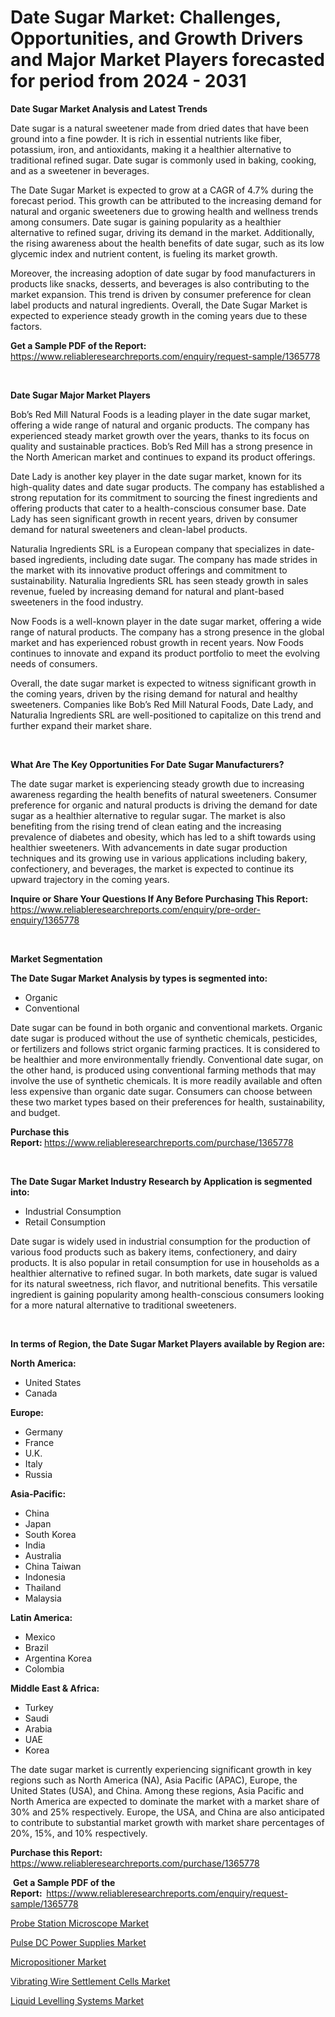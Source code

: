 <p><h1>Date Sugar Market: Challenges, Opportunities, and Growth Drivers and Major Market Players forecasted for period from 2024 - 2031</h1></p><p><strong>Date Sugar Market Analysis and Latest Trends</strong></p>
<p><p>Date sugar is a natural sweetener made from dried dates that have been ground into a fine powder. It is rich in essential nutrients like fiber, potassium, iron, and antioxidants, making it a healthier alternative to traditional refined sugar. Date sugar is commonly used in baking, cooking, and as a sweetener in beverages.</p><p>The Date Sugar Market is expected to grow at a CAGR of 4.7% during the forecast period. This growth can be attributed to the increasing demand for natural and organic sweeteners due to growing health and wellness trends among consumers. Date sugar is gaining popularity as a healthier alternative to refined sugar, driving its demand in the market. Additionally, the rising awareness about the health benefits of date sugar, such as its low glycemic index and nutrient content, is fueling its market growth.</p><p>Moreover, the increasing adoption of date sugar by food manufacturers in products like snacks, desserts, and beverages is also contributing to the market expansion. This trend is driven by consumer preference for clean label products and natural ingredients. Overall, the Date Sugar Market is expected to experience steady growth in the coming years due to these factors.</p></p>
<p><strong>Get a Sample PDF of the Report:&nbsp;</strong> <a href="https://www.reliableresearchreports.com/enquiry/request-sample/1365778">https://www.reliableresearchreports.com/enquiry/request-sample/1365778</a></p>
<p>&nbsp;</p>
<p><strong>Date Sugar Major Market Players</strong></p>
<p><p>Bob’s Red Mill Natural Foods is a leading player in the date sugar market, offering a wide range of natural and organic products. The company has experienced steady market growth over the years, thanks to its focus on quality and sustainable practices. Bob’s Red Mill has a strong presence in the North American market and continues to expand its product offerings.</p><p>Date Lady is another key player in the date sugar market, known for its high-quality dates and date sugar products. The company has established a strong reputation for its commitment to sourcing the finest ingredients and offering products that cater to a health-conscious consumer base. Date Lady has seen significant growth in recent years, driven by consumer demand for natural sweeteners and clean-label products.</p><p>Naturalia Ingredients SRL is a European company that specializes in date-based ingredients, including date sugar. The company has made strides in the market with its innovative product offerings and commitment to sustainability. Naturalia Ingredients SRL has seen steady growth in sales revenue, fueled by increasing demand for natural and plant-based sweeteners in the food industry.</p><p>Now Foods is a well-known player in the date sugar market, offering a wide range of natural products. The company has a strong presence in the global market and has experienced robust growth in recent years. Now Foods continues to innovate and expand its product portfolio to meet the evolving needs of consumers.</p><p>Overall, the date sugar market is expected to witness significant growth in the coming years, driven by the rising demand for natural and healthy sweeteners. Companies like Bob’s Red Mill Natural Foods, Date Lady, and Naturalia Ingredients SRL are well-positioned to capitalize on this trend and further expand their market share.</p></p>
<p>&nbsp;</p>
<p><strong>What Are The Key Opportunities For Date Sugar Manufacturers?</strong></p>
<p><p>The date sugar market is experiencing steady growth due to increasing awareness regarding the health benefits of natural sweeteners. Consumer preference for organic and natural products is driving the demand for date sugar as a healthier alternative to regular sugar. The market is also benefiting from the rising trend of clean eating and the increasing prevalence of diabetes and obesity, which has led to a shift towards using healthier sweeteners. With advancements in date sugar production techniques and its growing use in various applications including bakery, confectionery, and beverages, the market is expected to continue its upward trajectory in the coming years.</p></p>
<p><strong>Inquire or Share Your Questions If Any Before Purchasing This Report:</strong> <a href="https://www.reliableresearchreports.com/enquiry/pre-order-enquiry/1365778">https://www.reliableresearchreports.com/enquiry/pre-order-enquiry/1365778</a></p>
<p>&nbsp;</p>
<p><strong>Market Segmentation</strong></p>
<p><strong>The Date Sugar Market Analysis by types is segmented into:</strong></p>
<p><ul><li>Organic</li><li>Conventional</li></ul></p>
<p><p>Date sugar can be found in both organic and conventional markets. Organic date sugar is produced without the use of synthetic chemicals, pesticides, or fertilizers and follows strict organic farming practices. It is considered to be healthier and more environmentally friendly. Conventional date sugar, on the other hand, is produced using conventional farming methods that may involve the use of synthetic chemicals. It is more readily available and often less expensive than organic date sugar. Consumers can choose between these two market types based on their preferences for health, sustainability, and budget.</p></p>
<p><strong>Purchase this Report:&nbsp;</strong><a href="https://www.reliableresearchreports.com/purchase/1365778">https://www.reliableresearchreports.com/purchase/1365778</a></p>
<p>&nbsp;</p>
<p><strong>The Date Sugar Market Industry Research by Application is segmented into:</strong></p>
<p><ul><li>Industrial Consumption</li><li>Retail Consumption</li></ul></p>
<p><p>Date sugar is widely used in industrial consumption for the production of various food products such as bakery items, confectionery, and dairy products. It is also popular in retail consumption for use in households as a healthier alternative to refined sugar. In both markets, date sugar is valued for its natural sweetness, rich flavor, and nutritional benefits. This versatile ingredient is gaining popularity among health-conscious consumers looking for a more natural alternative to traditional sweeteners.</p></p>
<p>&nbsp;</p>
<p><strong>In terms of Region, the Date Sugar Market Players available by Region are:</strong></p>
<p>
    <p> <strong> North America: </strong>
        <ul>
            <li>United States</li>
            <li>Canada</li>
        </ul>
        </p> 
    <p> <strong> Europe: </strong>
        <ul>
            <li>Germany</li>
            <li>France</li>
            <li>U.K.</li>
            <li>Italy</li>
            <li>Russia</li>
        </ul>
        </p> 
    <p> <strong> Asia-Pacific: </strong>
        <ul>
            <li>China</li>
            <li>Japan</li>
            <li>South Korea</li>
            <li>India</li>
            <li>Australia</li>
            <li>China Taiwan</li>
            <li>Indonesia</li>
            <li>Thailand</li>
            <li>Malaysia</li>
        </ul>
        </p> 
    <p> <strong> Latin America: </strong>
        <ul>
            <li>Mexico</li>
            <li>Brazil</li>
            <li>Argentina Korea</li>
            <li>Colombia</li>
        </ul>
        </p> 
    <p> <strong> Middle East & Africa: </strong>
        <ul>
            <li>Turkey</li>
            <li>Saudi</li>
            <li>Arabia</li>
            <li>UAE</li>
            <li>Korea</li>
        </ul>
    </p>
    </p>
<p><p>The date sugar market is currently experiencing significant growth in key regions such as North America (NA), Asia Pacific (APAC), Europe, the United States (USA), and China. Among these regions, Asia Pacific and North America are expected to dominate the market with a market share of 30% and 25% respectively. Europe, the USA, and China are also anticipated to contribute to substantial market growth with market share percentages of 20%, 15%, and 10% respectively.</p></p>
<p><strong>Purchase this Report: </strong><a href="https://www.reliableresearchreports.com/purchase/1365778">https://www.reliableresearchreports.com/purchase/1365778</a></p>
<p>&nbsp;<strong>Get a Sample PDF of the Report:&nbsp;&nbsp;</strong><a href="https://www.reliableresearchreports.com/enquiry/request-sample/1365778">https://www.reliableresearchreports.com/enquiry/request-sample/1365778</a></p>
<p><strong></strong></p>
<p><p><a href="https://github.com/dx0328/Market-Research-Report-List-1/blob/main/probe-station-microscope-market.md">Probe Station Microscope Market</a></p><p><a href="https://medium.com/p/cef1e5791f9c/edit">Pulse DC Power Supplies Market</a></p><p><a href="https://github.com/Glendatilghmankmgz0rbhwpy/Market-Research-Report-List-1/blob/main/micropositioner-market.md">Micropositioner Market</a></p><p><a href="https://medium.com/p/e89815c35f85/edit">Vibrating Wire Settlement Cells Market</a></p><p><a href="https://medium.com/p/be3073611086/edit">Liquid Levelling Systems Market</a></p></p>